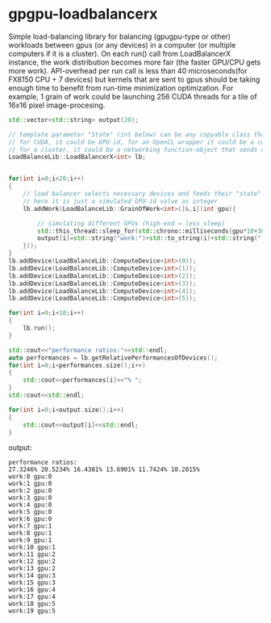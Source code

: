 # gpgpu-loadbalancerx
Simple load-balancing library for balancing (gpugpu-type or other) workloads between gpus (or any devices) in a computer (or multiple computers if it is a cluster). On each run() call from LoadBalancerX instance, the work distribution becomes more fair (the faster GPU/CPU gets more work). API-overhead per run call is less than 40 microseconds(for FX8150 CPU + 7 devices) but kernels that are sent to gpus should be taking enough time to benefit from run-time minimization optimization. For example, 1 grain of work could be launching 256 CUDA threads for a tile of 16x16 pixel image-procesing.

```C++
std::vector<std::string> output(20);

// template parameter "State" (int below) can be any copyable class that contains any device-specific setting data such as GPU-identification for launching kernels
// for CUDA, it could be GPU-id, for an OpenCL wrapper it could be a context handle (created for each GPU) of a GPU
// for a cluster, it could be a networking function-object that sends data to other computers
LoadBalanceLib::LoadBalancerX<int> lb;


for(int i=0;i<20;i++)
{
	// load balancer selects necessary devices and feeds their "state" data to the selected work grain 
	// here it is just a simulated GPU-id value as integer
	lb.addWork(LoadBalanceLib::GrainOfWork<int>([&,i](int gpu){

		// simulating different GPUs (high-end = less sleep)
		std::this_thread::sleep_for(std::chrono::milliseconds(gpu*10+30));
		output[i]=std::string("work:")+std::to_string(i)+std::string(" gpu:")+std::to_string(gpu);
	}));
}
lb.addDevice(LoadBalanceLib::ComputeDevice<int>(0));
lb.addDevice(LoadBalanceLib::ComputeDevice<int>(1));
lb.addDevice(LoadBalanceLib::ComputeDevice<int>(2));
lb.addDevice(LoadBalanceLib::ComputeDevice<int>(3));
lb.addDevice(LoadBalanceLib::ComputeDevice<int>(4));
lb.addDevice(LoadBalanceLib::ComputeDevice<int>(5));

for(int i=0;i<10;i++)
{
	lb.run();
}

std::cout<<"performance ratios:"<<std::endl;
auto performances = lb.getRelativePerformancesOfDevices();
for(int i=0;i<performances.size();i++)
{
	std::cout<<performances[i]<<"% ";
}
std::cout<<std::endl;

for(int i=0;i<output.size();i++)
{
	std::cout<<output[i]<<std::endl;
}
```

output:

```
performance ratios:
27.3246% 20.5234% 16.4381% 13.6901% 11.7424% 10.2815% 
work:0 gpu:0
work:1 gpu:0
work:2 gpu:0
work:3 gpu:0
work:4 gpu:0
work:5 gpu:0
work:6 gpu:0
work:7 gpu:1
work:8 gpu:1
work:9 gpu:1
work:10 gpu:1
work:11 gpu:2
work:12 gpu:2
work:13 gpu:2
work:14 gpu:3
work:15 gpu:3
work:16 gpu:4
work:17 gpu:4
work:18 gpu:5
work:19 gpu:5

```

